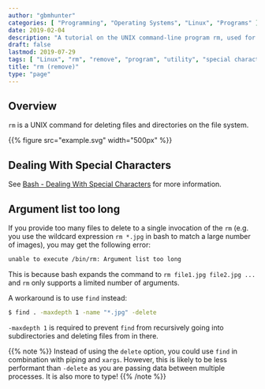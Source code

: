 ```yaml
---
author: "gbmhunter"
categories: [ "Programming", "Operating Systems", "Linux", "Programs" ]
date: 2019-02-04
description: "A tutorial on the UNIX command-line program rm, used for deleting files and directories from the file system."
draft: false
lastmod: 2019-07-29
tags: [ "Linux", "rm", "remove", "program", "utility", "special characters", "UNIX", "argument list", "find" ]
title: "rm (remove)"
type: "page"
---
```


## Overview

`rm` is a UNIX command for deleting files and directories on the file system.

{{% figure src="example.svg" width="500px" %}}

## Dealing With Special Characters

See [Bash - Dealing With Special Characters](/programming/languages/bash) for more information.


## Argument list too long

If you provide too many files to delete to a single invocation of the `rm` (e.g. you use the wildcard expression `rm *.jpg` in bash to match a large number of images), you may get the following error:

```bash
unable to execute /bin/rm: Argument list too long
```

This is because bash expands the command to `rm file1.jpg file2.jpg ...` and `rm` only supports a limited number of arguments.

A workaround is to use `find` instead:

```bash
$ find . -maxdepth 1 -name "*.jpg" -delete
```

`-maxdepth 1` is required to prevent `find` from recursively going into subdirectories and deleting files from in there.

{{% note %}}
Instead of using the `delete` option, you could use `find` in combination with piping and `xargs`. However, this is likely to be less performant than `-delete` as you are passing data between multiple processes. It is also more to type!
{{% /note %}}